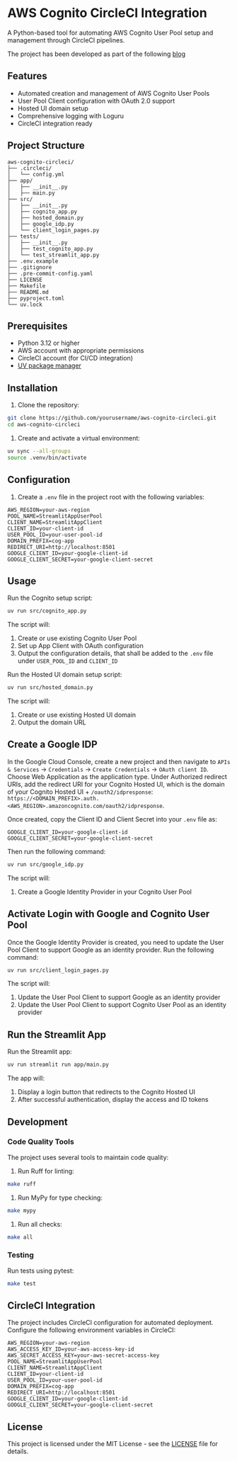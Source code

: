 # AWS Cognito CircleCI Integration

A Python-based tool for automating AWS Cognito User Pool setup and management through CircleCI pipelines.

The project has been developed as part of the following [blog](XXXX)

## Features

- Automated creation and management of AWS Cognito User Pools
- User Pool Client configuration with OAuth 2.0 support
- Hosted UI domain setup
- Comprehensive logging with Loguru
- CircleCI integration ready

## Project Structure

```text
aws-cognito-circleci/
├── .circleci/
│   └── config.yml
├── app/
│   ├── __init__.py
│   ├── main.py
├── src/
│   ├── __init__.py
│   ├── cognito_app.py
│   ├── hosted_domain.py
│   ├── google_idp.py
│   └── client_login_pages.py
├── tests/
│   ├── __init__.py
│   ├── test_cognito_app.py
│   └── test_streamlit_app.py
├── .env.example
├── .gitignore
├── .pre-commit-config.yaml
├── LICENSE
├── Makefile
├── README.md
├── pyproject.toml
└── uv.lock
```

## Prerequisites

- Python 3.12 or higher
- AWS account with appropriate permissions
- CircleCI account (for CI/CD integration)
- [UV package manager](https://docs.astral.sh/uv/)

## Installation

1. Clone the repository:

```bash
git clone https://github.com/yourusername/aws-cognito-circleci.git
cd aws-cognito-circleci
```

1. Create and activate a virtual environment:

```bash
uv sync --all-groups
source .venv/bin/activate
```

## Configuration

1. Create a `.env` file in the project root with the following variables:

```env
AWS_REGION=your-aws-region
POOL_NAME=StreamlitAppUserPool
CLIENT_NAME=StreamlitAppClient
CLIENT_ID=your-client-id
USER_POOL_ID=your-user-pool-id
DOMAIN_PREFIX=cog-app
REDIRECT_URI=http://localhost:8501
GOOGLE_CLIENT_ID=your-google-client-id
GOOGLE_CLIENT_SECRET=your-google-client-secret
```

## Usage

Run the Cognito setup script:

```bash
uv run src/cognito_app.py
```

The script will:

1. Create or use existing Cognito User Pool
1. Set up App Client with OAuth configuration
1. Output the configuration details, that shall be added to the `.env` file under `USER_POOL_ID` and `CLIENT_ID`

Run the Hosted UI domain setup script:

```bash
uv run src/hosted_domain.py
```

The script will:

1. Create or use existing Hosted UI domain
1. Output the domain URL

## Create a Google IDP

In the Google Cloud Console, create a new project and then navigate to `APIs & Services` -> `Credentials` -> `Create Credentials` -> `OAuth client ID`. Choose Web Application as the application type. Under Authorized redirect URIs, add the redirect URI for your Cognito Hosted UI, which is the domain of your Cognito Hosted UI + `/oauth2/idpresponse`: `https://<DOMAIN_PREFIX>.auth.<AWS_REGION>.amazoncognito.com/oauth2/idpresponse`.

Once created, copy the Client ID and Client Secret into your `.env` file as:

```.env
GOOGLE_CLIENT_ID=your-google-client-id
GOOGLE_CLIENT_SECRET=your-google-client-secret
```

Then run the following command:

```bash
uv run src/google_idp.py
```

The script will:

1. Create a Google Identity Provider in your Cognito User Pool

## Activate Login with Google and Cognito User Pool

Once the Google Identity Provider is created, you need to update the User Pool Client to support Google as an identity provider. Run the following command:

```bash
uv run src/client_login_pages.py
```

The script will:

1. Update the User Pool Client to support Google as an identity provider
1. Update the User Pool Client to support Cognito User Pool as an identity provider

## Run the Streamlit App

Run the Streamlit app:

```bash
uv run streamlit run app/main.py
```

The app will:

1. Display a login button that redirects to the Cognito Hosted UI
1. After successful authentication, display the access and ID tokens

## Development

### Code Quality Tools

The project uses several tools to maintain code quality:

1. Run Ruff for linting:

```bash
make ruff
```

1. Run MyPy for type checking:

```bash
make mypy
```

1. Run all checks:

```bash
make all
```

### Testing

Run tests using pytest:

```bash
make test
```

## CircleCI Integration

The project includes CircleCI configuration for automated deployment. Configure the following environment variables in CircleCI:

```.env
AWS_REGION=your-aws-region
AWS_ACCESS_KEY_ID=your-aws-access-key-id
AWS_SECRET_ACCESS_KEY=your-aws-secret-access-key
POOL_NAME=StreamlitAppUserPool
CLIENT_NAME=StreamlitAppClient
CLIENT_ID=your-client-id
USER_POOL_ID=your-user-pool-id
DOMAIN_PREFIX=cog-app
REDIRECT_URI=http://localhost:8501
GOOGLE_CLIENT_ID=your-google-client-id
GOOGLE_CLIENT_SECRET=your-google-client-secret
```

## License

This project is licensed under the MIT License - see the [LICENSE](LICENSE) file for details.
